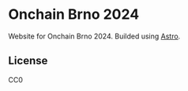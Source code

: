 # Onchain Brno 2024

Website for Onchain Brno 2024. Builded using [Astro](https://astro.build/).

## License

CC0